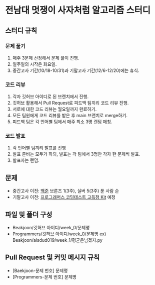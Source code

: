 # 전남대 멋쟁이 사자처럼 알고리즘 스터디
## 스터디 규칙
### 문제 풀기
1. 매주 3문제 선정해서 문제 풀이 진행.
2. 일주일의 시작은 화요일.
3. 중간고사 기간(10/18-10/31)과 기말고사 기간(12/6-12/20)에는 휴식.

### 코드 리뷰
1. 각자 깃허브 아이디로 된 브랜치에서 진행.
2. 깃허브 활용해서 Pull Request로 피드백 팀끼리 코드 리뷰 진행.
3. 서로에 대한 코드 리뷰는 월요일까지 완료하기.
4. 모든 팀원에게 코드 리뷰를 받은 후 main 브랜치로 merge하기.
5. 피드백 팀은 각 언어별 팀에서 매주 최소 3명 랜덤 매칭.

### 코드 발표
1. 각 언어별 팀끼리 발표를 진행
2. 발표 준비는 모두가 하되, 발표는 각 팀에서 3명만 각자 한 문제씩 발표.
3. 발표자는 랜덤.

## 문제
- 중간고사 이전: [백준](https://solved.ac/problems/level) 브론즈 1(3주), 실버 5(3주) 푼 사람 순
- 기말고사 이전: [프로그래머스 코딩테스트 고득점 Kit](https://school.programmers.co.kr/learn/challenges?tab=algorithm_practice_kit) 예정

## 파일 및 폴더 구성
- Beakjoon/깃허브 아이디/week_0/문제명
- Programmers/깃허브 아이디/week_0/문제명
ex) Beakjoon/alsdud019/week_1/평균은넘겠지.py

## Pull Request 및 커밋 메시지 규칙
- [Baekjoon-문제 번호] 문제명
- [Programmers-문제 번호] 문제명
